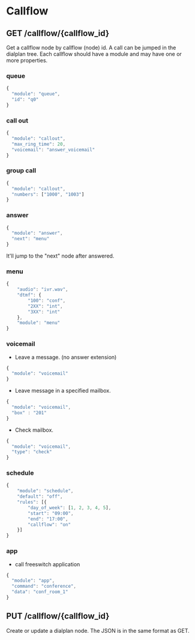 # Callflow
## GET /callflow/{callflow_id}
Get a callflow node by callflow (node) id. A call can be jumped in the dialplan tree.
Each callflow should have a module and may have one or more properties.

### queue
```javascript
{
  "module": "queue",
  "id": "q0"
}
```

### call out
```javascript
{
  "module": "callout",
  "max_ring_time": 20,
  "voicemail": "answer_voicemail"
}
```

### group call
```javascript
{
  "module": "callout",
  "numbers": ["1000", "1003"]
}
```

### answer
```javascript
{
  "module": "answer",
  "next": "menu"
}
```
It'll jump to the "next" node after answered.

### menu
```javascript
{
    "audio": "ivr.wav",
    "dtmf": {
        "100": "conf",
        "2XX": "int",
        "3XX": "int"
    },
    "module": "menu"
}
```

### voicemail
* Leave a message.  (no answer extension)
```javascript
{
  "module": "voicemail"
}
```
* Leave message in a specified mailbox.
```javascript
{
  "module": "voicemail",
  "box" : "201"
}
```
* Check mailbox.
```javascript
{
  "module": "voicemail",
  "type": "check"
}
```
### schedule
```javascript
{
	"module": "schedule",
	"default": "off",
	"rules": [{
		"day_of_week": [1, 2, 3, 4, 5],
		"start": "09:00",
		"end": "17:00",
		"callflow": "on"
	}]
}
```
### app
* call freeswitch application
```javascript
{
  "module": "app",
  "command": "conference",
  "data": "conf_room_1"
}
```

## PUT /callflow/{callflow_id}
Create or update a dialplan node.
The JSON is in the same format as GET.
